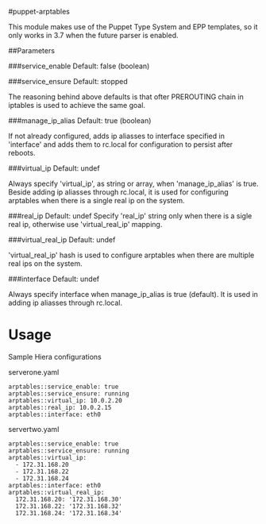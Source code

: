 #puppet-arptables

This module makes use of the Puppet Type System and EPP templates, so it only works in 3.7 when the future parser is enabled.

##Parameters

###service_enable
    Default: false (boolean)

###service_ensure
    Default: stopped

The reasoning behind above defaults is that ofter PREROUTING chain in iptables is used to achieve the same goal.

###manage_ip_alias
    Default: true (boolean)
    
If not already configured, adds ip aliasses to interface specified in 'interface' and adds them to rc.local for configuration to persist after reboots.

###virtual_ip
    Default: undef

Always specify 'virtual_ip', as string or array, when 'manage_ip_alias' is true. Beside adding ip aliasses through rc.local, it is used for configuring arptables when there is a single real ip on the system.

###real_ip
    Default: undef
Specify 'real_ip' string only when there is a sigle real ip, otherwise use 'virtual_real_ip' mapping.

###virtual_real_ip
    Default: undef

'virtual_real_ip' hash is used to configure arptables when there are multiple real ips on the system.
    
###interface
    Default: undef

Always specify interface when manage_ip_alias is true (default). It is used in adding ip aliasses through rc.local.

# Usage

Sample Hiera configurations

serverone.yaml

    arptables::service_enable: true
    arptables::service_ensure: running
    arptables::virtual_ip: 10.0.2.20
    arptables::real_ip: 10.0.2.15
    arptables::interface: eth0

servertwo.yaml

    arptables::service_enable: true
    arptables::service_ensure: running
    arptables::virtual_ip:
      - 172.31.168.20
      - 172.31.168.22
      - 172.31.168.24
    arptables::interface: eth0
    arptables::virtual_real_ip:
      172.31.168.20: '172.31.168.30'
      172.31.168.22: '172.31.168.32'
      172.31.168.24: '172.31.168.34'
